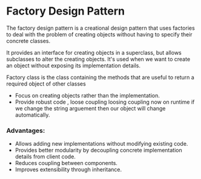 # Factory Design Pattern

The factory design pattern is a creational design pattern that uses factories to deal with the problem of creating objects without having to specify their concrete classes.

It provides an interface for creating objects in a superclass, but allows subclasses to alter the creating objects. It's used when we want to create an object without exposing its implementation details.

Factory class is the class containing the methods that are useful to return a required object of other classes

- Focus on creating objects rather than the implementation.
- Provide robust code , loose coupling
  loosing coupling now on runtime if we change the string arguement then our object will change automatically.

### Advantages:

- Allows adding new implementations without modifying existing code.
- Provides better modularity by decoupling concrete implementation details from client code.
- Reduces coupling between components.
- Improves extensibility through inheritance.
